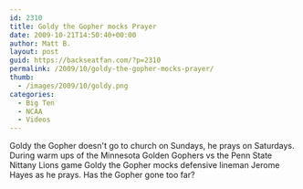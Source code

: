 ```yaml
---
id: 2310
title: Goldy the Gopher mocks Prayer
date: 2009-10-21T14:50:40+00:00
author: Matt B.
layout: post
guid: https://backseatfan.com/?p=2310
permalink: /2009/10/goldy-the-gopher-mocks-prayer/
thumb:
  - /images/2009/10/goldy.png
categories:
  - Big Ten
  - NCAA
  - Videos
---
```


<div class="entry">
  <p>
  </p>

  <p>
    Goldy the Gopher doesn't go to church on Sundays, he prays on Saturdays. During warm ups of the Minnesota Golden Gophers vs the Penn State Nittany Lions game Goldy the Gopher mocks defensive lineman Jerome Hayes as he prays. Has the Gopher gone too far?
  </p>
</div>
